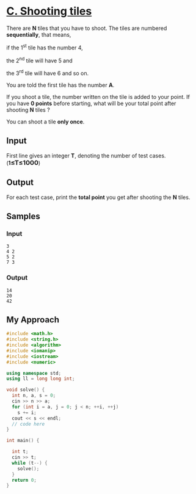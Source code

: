 # [C. Shooting tiles](https://codeto.win/contest/43/problem/C)

<div id="statement">
<p>There are <strong>N</strong> tiles that you have to shoot. The tiles are numbered <strong>sequentially</strong>, that means,</p><p>if the 1<sup>st</sup> tile has the number 4,</p><p>the 2<sup>nd</sup> tile will have 5 and </p><p>the 3<sup>rd</sup> tile will have 6 and so on. </p><p>You are told the first tile has the number <strong>A</strong>.</p><p>If you shoot a tile, the number written on the tile is added to your point. If you have <strong>0 points</strong> before starting, what will be your total point after shooting <strong>N</strong> tiles ?</p><p>You can shoot a tile <strong>only once</strong>.</p>
</div>

## Input
 
<p>First line gives an integer <strong>T</strong>, denoting the number of test cases. (<strong>1<span style="font-size: 16.5px;">≤T</span><span style="font-size: 16.5px;">≤1000</span></strong>)</p>

## Output
 
<p>For each test case, print the <strong>total point</strong> you get after shooting the <strong>N</strong> tiles.</p>

## Samples

### Input

```
3
4 2
5 2
7 3
```

### Output

```
14
20
42

```

## My Approach

```c++
#include <math.h>
#include <string.h>
#include <algorithm>
#include <iomanip>
#include <iostream>
#include <numeric>

using namespace std;
using ll = long long int;

void solve() {
  int n, a, s = 0;
  cin >> n >> a;
  for (int i = a, j = 0; j < n; ++i, ++j)
    s += i;
  cout << s << endl;
  // code here
}

int main() {

  int t;
  cin >> t;
  while (t--) {
    solve();
  }
  return 0;
}
```
